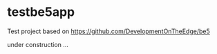 # testbe5app

Test project based on https://github.com/DevelopmentOnTheEdge/be5

under construction ...
